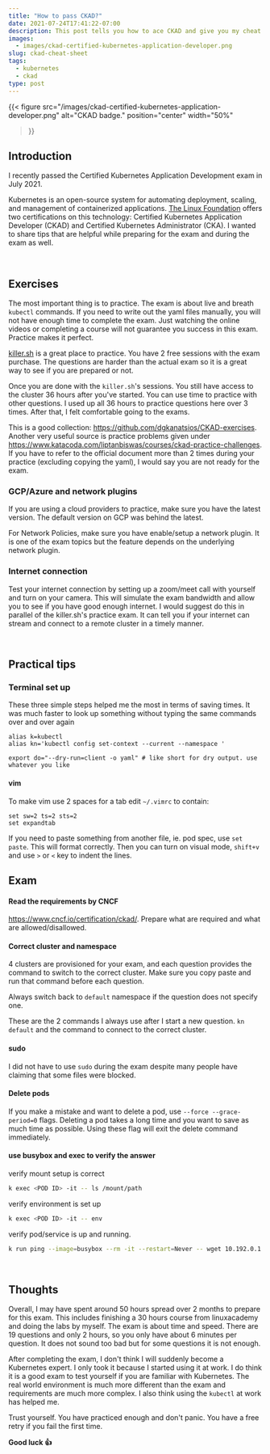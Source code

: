 ```yaml
---
title: "How to pass CKAD?"
date: 2021-07-24T17:41:22-07:00
description: This post tells you how to ace CKAD and give you my cheat sheet!
images:
  - images/ckad-certified-kubernetes-application-developer.png
slug: ckad-cheat-sheet
tags:
  - kubernetes
  - ckad
type: post
---
```


{{< figure
    src="/images/ckad-certified-kubernetes-application-developer.png"
    alt="CKAD badge."
    position="center"
    width="50%"
>}}

## Introduction

I recently passed the Certified Kubernetes Application Development exam in July 2021.

Kubernetes is an open-source system for automating deployment, scaling, and management of containerized applications. [The Linux Foundation](https://www.linuxfoundation.org/) offers two certifications on this technology: Certified Kubernetes Application Developer (CKAD) and Certified Kubernetes Administrator (CKA). I wanted to share tips that are helpful while preparing for the exam and during the exam as well.

&nbsp;

## Exercises

The most important thing is to practice. The exam is about live and breath `kubectl` commands. If you need to write out the yaml files manually, you will not have enough time to complete the exam. Just watching the online videos or completing a course will not guarantee you success in this exam. Practice makes it perfect.

[killer.sh](https://killer.sh) is a great place to practice. You have 2 free sessions with the exam purchase. The questions are harder than the actual exam so it is a great way to see if you are prepared or not.

Once you are done with the `killer.sh`'s sessions. You still have access to the cluster 36 hours after you've started. You can use time to practice with other questions. I used up all 36 hours to practice questions here over 3 times. After that, I felt comfortable going to the exams.

This is a good collection: https://github.com/dgkanatsios/CKAD-exercises. Another very useful source is practice problems given under https://www.katacoda.com/liptanbiswas/courses/ckad-practice-challenges. If you have to refer to the official document more than 2 times during your practice (excluding copying the yaml), I would say you are not ready for the exam.


### GCP/Azure and network plugins

If you are using a cloud providers to practice, make sure you have the latest version. The default version on GCP was behind the latest.

For Network Policies, make sure you have enable/setup a network plugin. It is one of the exam topics but the feature depends on the underlying network plugin.

### Internet connection

Test your internet connection by setting up a zoom/meet call with yourself and turn on your camera. This will simulate the exam bandwidth and allow you to see if you have good enough internet. I would suggest do this in parallel of the killer.sh's practice exam. It can tell you if your internet can stream and connect to a remote cluster in a timely manner.

&nbsp;

## Practical tips

### Terminal set up

These three simple steps helped me the most in terms of saving times. It was much faster to look up something without typing the same commands over and over again
```
alias k=kubectl
alias kn='kubectl config set-context --current --namespace '
​
export do="--dry-run=client -o yaml" # like short for dry output. use whatever you like
```
#### vim

To make vim use 2 spaces for a tab edit `~/.vimrc` to contain:
```
set sw=2 ts=2 sts=2
set expandtab
```

If you need to paste something from another file, ie. pod spec, use `set paste`. This will format correctly. Then you can turn on visual mode, `shift+v` and use `>` or `<` key to indent the lines.

## Exam

#### Read the requirements by CNCF

https://www.cncf.io/certification/ckad/. Prepare what are required and what are allowed/disallowed.

#### Correct cluster and namespace
4 clusters are provisioned for your exam, and each question provides the command to switch to the correct cluster. Make sure you copy paste and run that command before each question.

Always switch back to `default` namespace if the question does not specify one.

These are the 2 commands I always use after I start a new question. `kn default` and the command to connect to the correct cluster.

#### sudo

I did not have to use `sudo` during the exam despite many people have claiming that some files were blocked.

#### Delete pods

If you make a mistake and want to delete a pod, use `--force --grace-period=0` flags. Deleting a pod takes a long time and you want to save as much time as possible. Using these flag will exit the delete command immediately.

#### use busybox and exec to verify the answer

verify mount setup is correct
```bash
k exec <POD ID> -it -- ls /mount/path
```

verify environment is set up
```bash
k exec <POD ID> -it -- env
```

verify pod/service is up and running.
```bash
k run ping --image=busybox --rm -it --restart=Never -- wget 10.192.0.1 --spider --timeout 5
```

&nbsp;

## Thoughts

Overall, I may have spent around 50 hours spread over 2 months to prepare for this exam. This includes finishing a 30 hours course from linuxacademy and doing the labs by myself. The exam is about time and speed. There are 19 questions and only 2 hours, so you only have about 6 minutes per question. It does not sound too bad but for some questions it is not enough.

After completing the exam, I don't think I will suddenly become a Kubernetes expert. I only took it because I started using it at work. I do think it is a good exam to test yourself if you are familiar with Kubernetes. The real world environment is much more different than the exam and requirements are much more complex. I also think using the `kubectl` at work has helped me.

Trust yourself. You have practiced enough and don't panic. You have a free retry if you fail the first time.

**Good luck 👍**
